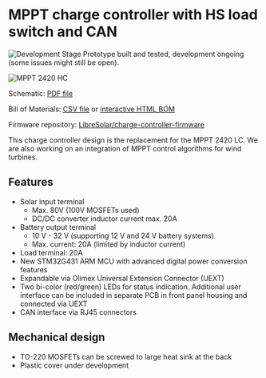 # MPPT charge controller with HS load switch and CAN

![Development Stage](https://img.shields.io/badge/development%20stage-beta-orange.svg) Prototype built and tested, development ongoing (some issues might still be open).

![MPPT 2420 HC](build/mppt-2420-hc_board.jpg)

Schematic: [PDF file](build/mppt-2420-hc_schematic.pdf)

Bill of Materials: [CSV file](build/mppt-2420-hc_bom_(hv_supply,can).csv) or [interactive HTML BOM](https://libre.solar/mppt-2420-hc/build/mppt-2420-hc_ibom.html)

Firmware repository: [LibreSolar/charge-controller-firmware](https://github.com/LibreSolar/charge-controller-firmware)

This charge controller design is the replacement for the MPPT 2420 LC. We are also working on an integration of MPPT control algorithms for wind turbines.

## Features

- Solar input terminal
    - Max. 80V (100V MOSFETs used)
    - DC/DC converter inductor current max. 20A
- Battery output terminal
    - 10 V - 32 V (supporting 12 V and 24 V battery systems)
    - Max. current: 20A (limited by inductor current)
- Load terminal: 20A
- New STM32G431 ARM MCU with advanced digital power conversion features
- Expandable via Olimex Universal Extension Connector (UEXT)
- Two bi-color (red/green) LEDs for status indication. Additional user interface can be included in separate PCB in front panel housing and connected via UEXT
- CAN interface via RJ45 connectors

## Mechanical design

- TO-220 MOSFETs can be screwed to large heat sink at the back
- Plastic cover under development
